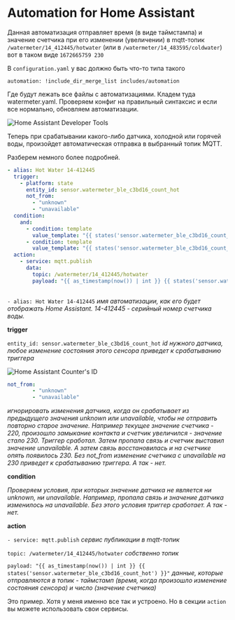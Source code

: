 # Automation for Home Assistant

Данная автоматизация отправляет время (в виде таймстампа) и значение счетчика при его изменении (увеличении) в mqtt-топик `/watermeter/14_412445/hotwater` (или в `/watermeter/14_483595/coldwater`) вот в таком виде `1672665759 230`

В `configuration.yaml` у вас должно быть что-то типа такого 

`automation: !include_dir_merge_list includes/automation`

Где будут лежать все файлы с автоматизациями. Кладем туда watermeter.yaml. Проверяем конфиг на правильный синтаксис и если все нормально, обновляем автоматизации.

<img src="https://raw.githubusercontent.com/slacky1965/watermeter_ble/main/doc/images/ha_dt.jpg" alt="Home Assistant Developer Tools"/>

Теперь при срабатывании какого-либо датчика, холодной или горячей воды, произойдет автоматическая отправка в выбранный топик MQTT.

Разберем немного более подробней.

```yaml
- alias: Hot Water 14-412445
  trigger:
    - platform: state
      entity_id: sensor.watermeter_ble_c3bd16_count_hot
      not_from:
        - "unknown"
        - "unavailable"
  condition:
    and:
      - condition: template
        value_template: "{{ states('sensor.watermeter_ble_c3bd16_count_hot') | lower != 'unavailable' }}"
      - condition: template
        value_template: "{{ states('sensor.watermeter_ble_c3bd16_count_hot') | lower != 'unknown' }}"
  action:
    - service: mqtt.publish
      data:
        topic: /watermeter/14_412445/hotwater
        payload: "{{ as_timestamp(now()) | int }} {{ states('sensor.watermeter_ble_c3bd16_count_hot') }}"
        
```


`- alias: Hot Water 14-412445` *имя автоматизации, как его будет отображать Home Assistant. 14-412445 - серийный номер счетчика воды.*

**trigger**

`entity_id: sensor.watermeter_ble_c3bd16_count_hot` *id нужного датчика, любое изменение состояния этого сенсора приведет к срабатыванию триггера*

<img src="https://raw.githubusercontent.com/slacky1965/watermeter_ble/main/doc/images/ha_counter_id.jpg" alt="Home Assistant Counter's ID"/>

```yaml
not_from:
        - "unknown"
        - "unavailable"
```
*игнорировать изменения датчика, когда он срабатывает из предыдущего значения unknown или unavailable, чтобы не отправить повторно старое значение. Например текущее значение счетчика - 220, произошло замыкание контакта и счетчик увеличился - значение стало 230. Триггер сработал. Затем пропала связь и счетчик выставил значение unavailable. А затем связь восстановилась и на счетчике опять появилось 230. Без not_from изменение счетчика с unavailable на 230 приведет к срабатыванию триггера. А так - нет.*

**condition**

*Проверяем условия, при которых значение датчика не является ни unknown, ни unavailable. Например, пропала связь и значение датчика изменилось на unavailable. Без этого условия триггер сработает. А так - нет.*

**action**

`- service: mqtt.publish` *сервис публикации в mqtt-топик*

`topic: /watermeter/14_412445/hotwater` *собственно топик*

`payload: "{{ as_timestamp(now()) | int }} {{ states('sensor.watermeter_ble_c3bd16_count_hot') }}"` *данные, которые отправляются в топик - таймстамп (время, когда произошло изменение состояния сенсора) и число (значение счетчика)*

Это пример. Хотя у меня именно все так и устроено. Но в секции `action` вы можете использовать свои сервисы.